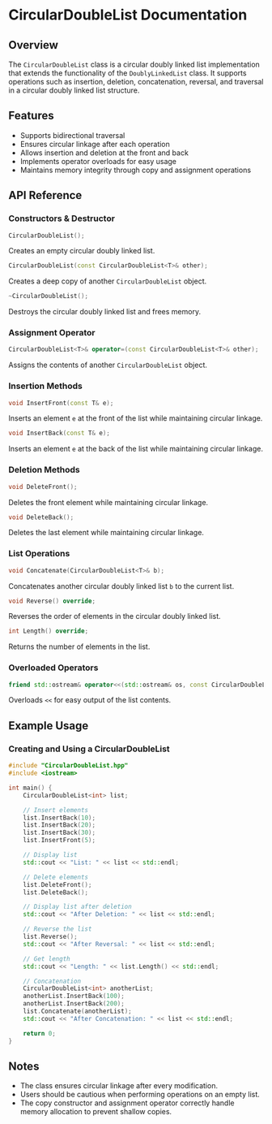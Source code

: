 # CircularDoubleList Documentation

## Overview
The `CircularDoubleList` class is a circular doubly linked list implementation that extends the functionality of the `DoublyLinkedList` class. It supports operations such as insertion, deletion, concatenation, reversal, and traversal in a circular doubly linked list structure.

## Features
- Supports bidirectional traversal
- Ensures circular linkage after each operation
- Allows insertion and deletion at the front and back
- Implements operator overloads for easy usage
- Maintains memory integrity through copy and assignment operations

## API Reference

### Constructors & Destructor
```cpp
CircularDoubleList();
```
Creates an empty circular doubly linked list.

```cpp
CircularDoubleList(const CircularDoubleList<T>& other);
```
Creates a deep copy of another `CircularDoubleList` object.

```cpp
~CircularDoubleList();
```
Destroys the circular doubly linked list and frees memory.

### Assignment Operator
```cpp
CircularDoubleList<T>& operator=(const CircularDoubleList<T>& other);
```
Assigns the contents of another `CircularDoubleList` object.

### Insertion Methods
```cpp
void InsertFront(const T& e);
```
Inserts an element `e` at the front of the list while maintaining circular linkage.

```cpp
void InsertBack(const T& e);
```
Inserts an element `e` at the back of the list while maintaining circular linkage.

### Deletion Methods
```cpp
void DeleteFront();
```
Deletes the front element while maintaining circular linkage.

```cpp
void DeleteBack();
```
Deletes the last element while maintaining circular linkage.

### List Operations
```cpp
void Concatenate(CircularDoubleList<T>& b);
```
Concatenates another circular doubly linked list `b` to the current list.

```cpp
void Reverse() override;
```
Reverses the order of elements in the circular doubly linked list.

```cpp
int Length() override;
```
Returns the number of elements in the list.

### Overloaded Operators
```cpp
friend std::ostream& operator<<(std::ostream& os, const CircularDoubleList<T>& list);
```
Overloads `<<` for easy output of the list contents.

## Example Usage

### Creating and Using a CircularDoubleList
```cpp
#include "CircularDoubleList.hpp"
#include <iostream>

int main() {
    CircularDoubleList<int> list;

    // Insert elements
    list.InsertBack(10);
    list.InsertBack(20);
    list.InsertBack(30);
    list.InsertFront(5);

    // Display list
    std::cout << "List: " << list << std::endl;

    // Delete elements
    list.DeleteFront();
    list.DeleteBack();

    // Display list after deletion
    std::cout << "After Deletion: " << list << std::endl;

    // Reverse the list
    list.Reverse();
    std::cout << "After Reversal: " << list << std::endl;

    // Get length
    std::cout << "Length: " << list.Length() << std::endl;

    // Concatenation
    CircularDoubleList<int> anotherList;
    anotherList.InsertBack(100);
    anotherList.InsertBack(200);
    list.Concatenate(anotherList);
    std::cout << "After Concatenation: " << list << std::endl;

    return 0;
}
```

## Notes
- The class ensures circular linkage after every modification.
- Users should be cautious when performing operations on an empty list.
- The copy constructor and assignment operator correctly handle memory allocation to prevent shallow copies.
